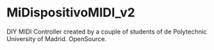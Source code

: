 # MiDispositivoMIDI_v2
DIY MIDI Controller created by a couple of students of de Polytechnic University of Madrid. OpenSource.
